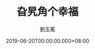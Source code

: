 ---
issue: 331
title: 旮旯角个幸福
author: 劉玉蕉
language: 大埔
date: 2019-06-20T00:00:00.000+08:00
topic: 抒懷
difficulty: 2
wikidata: Q98096219
wikidata_link: https://www.wikidata.org/wiki/Q98096219
---